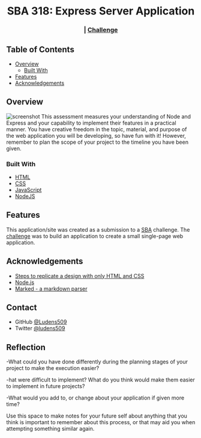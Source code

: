 <!-- Please update value in the {}  -->

<h1 align="center">SBA 318: 
Express Server Application</h1>


<div align="center">
  <h3>
    <span> | </span>
    <a href="">
      Challenge
    </a>
  </h3>
</div>

<!-- TABLE OF CONTENTS -->

## Table of Contents


- [Overview](#overview)
  - [Built With](#built-with)
- [Features](#features)
- [Acknowledgements](#acknowledgements)

<!-- OVERVIEW -->

## Overview

![screenshot]([])
This assessment measures your understanding of Node and Express and your capability to implement their features in a practical manner. You have creative freedom in the topic, material, and purpose of the web application you will be developing, so have fun with it! However, remember to plan the scope of your project to the timeline you have been given.

### Built With

<!-- This section should list any major frameworks that you built your project using. Here are a few examples.-->

- [HTML](#)
- [CSS](#)  
- [JavaScript](https://www.javascript.com/)
- [NodeJS](https://ta.com/)

## Features

<!-- List the features of your application or follow the template. Don't share the figma file here :) -->

This application/site was created as a submission to a [SBA](https://www.canva.com/design/DAFtDB2xfOk/xEpMguB7x3VPSkrx3KaJgw/edit) challenge. The [challenge](https://www.canva.com/design/DAFtDB2xfOk/xEpMguB7x3VPSkrx3KaJgw/edit) was to build an application to create a small single-page web application.


## Acknowledgements

<!-- This section should list any articles or add-ons/plugins that helps you to complete the project. This is optional but it will help you in the future. For exmpale -->

- [Steps to replicate a design with only HTML and CSS](https://devchallenges-blogs.web.app/how-to-replicate-design/)
- [Node.js](https://nodejs.org/)
- [Marked - a markdown parser](https://github.com/chjj/marked)

## Contact

- GitHub [@Ludens509](https://github.com/Ludens509)
- Twitter [@ludens509](https://twitter.com/ludens509)


## Reflection

-What could you have done differently during the planning stages of your project to make the execution easier?




-hat were difficult to implement? What do you think would make them easier to implement in future projects?




-What would you add to, or change about your application if given more time?




Use this space to make notes for your future self about anything that you think is important to remember about this process, or that may aid you when attempting something similar again.